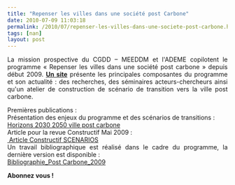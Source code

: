 ```yaml
---
title: "Repenser les villes dans une société post Carbone"
date: 2010-07-09 11:03:18
permalink: /2010/07/repenser-les-villes-dans-une-societe-post-carbone.html
tags: [nan]
layout: post
---
```


<p style="text-align: justify">La mission prospective du CGDD – MEEDDM et l'ADEME copilotent le programme « Repenser les villes dans une société post carbone » depuis début 2009. <strong><a href="http://ville-post-carbone.typepad.com/blog/articles-publications.html" target="_blank">Un site</a></strong> présente les principales composantes du programme et son actualité : des recherches, des séminaires acteurs-chercheurs ainsi qu'un atelier de construction de scénario de transition vers la ville post carbone. </p> <p style="text-align: justify">Premières publications :<br /><span class="asset asset-generic at-xid-6a0120a7d76400970b0120a8864530970b">Présentation des enjeux du programme et des scénarios de transitions :</span><br /><span class="asset asset-generic at-xid-6a0120a7d76400970b0120a8864530970b"><a href="https://gabrielplassat.github.io/transportsdufutur/wp-content/uploads/sites/6/files/horizons-2030-2050-ville-post-carbone.pdf">Horizons 2030 2050 ville post carbone</a></span><br /><span class="asset asset-generic at-xid-6a0120a7d76400970b0120a8864530970b">Article pour la revue Constructif Mai 2009 :</span><br /><span class="asset asset-generic at-xid-6a0120a7d76400970b0120a8864530970b"><span class="asset asset-generic at-xid-6a0120a7d76400970b0120a8864767970b"><a href="https://gabrielplassat.github.io/transportsdufutur/wp-content/uploads/sites/6/files/article-constructif-scenarios.pdf"> Article Constructif SCENARIOS</a></span></span><br /><span class="asset asset-generic at-xid-6a0120a7d76400970b0120a8864530970b"><span class="asset asset-generic at-xid-6a0120a7d76400970b0120a8864767970b">Un travail bibliographique est réalisé dans le cadre du programme, la dernière version est disponible :</span></span><br /><span class="asset asset-generic at-xid-6a0120a7d76400970b0120a8864530970b"><span class="asset asset-generic at-xid-6a0120a7d76400970b0120a8864767970b"><span class="asset asset-generic at-xid-6a0120a7d76400970b0120a93aa314970b"><span class="asset asset-generic at-xid-6a0120a7d76400970b01310fa1580a970c"><a href="https://gabrielplassat.github.io/transportsdufutur/wp-content/uploads/sites/6/files/bibliographie_post-carbon_2009.pdf">Bibliographie_Post Carbone_2009</a></span></span></span></span></p> <p style="text-align: justify"><strong>Abonnez vous !</strong></p> <h1></h1>
